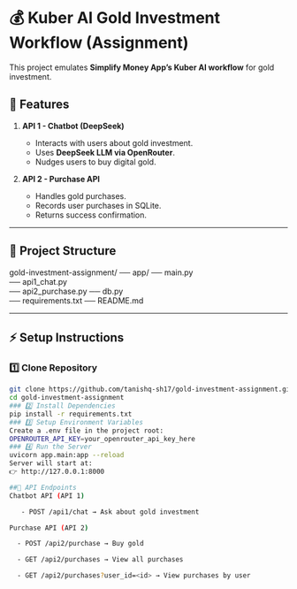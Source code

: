 # 💰 Kuber AI Gold Investment Workflow (Assignment)

This project emulates **Simplify Money App’s Kuber AI workflow** for gold investment.

## 🚀 Features
1. **API 1 - Chatbot (DeepSeek)**  
   - Interacts with users about gold investment.  
   - Uses **DeepSeek LLM via OpenRouter**.  
   - Nudges users to buy digital gold.

2. **API 2 - Purchase API**  
   - Handles gold purchases.  
   - Records user purchases in SQLite.  
   - Returns success confirmation.

---

## 📂 Project Structure
gold-investment-assignment/
── app/
   ── main.py          
   ── api1_chat.py    
   ── api2_purchase.py
   ── db.py           
── requirements.txt
── README.md



---

## ⚡ Setup Instructions


### 1️⃣ Clone Repository
```bash
git clone https://github.com/tanishq-sh17/gold-investment-assignment.git
cd gold-investment-assignment
### 2️⃣ Install Dependencies
pip install -r requirements.txt
### 3️⃣ Setup Environment Variables
Create a .env file in the project root:
OPENROUTER_API_KEY=your_openrouter_api_key_here
### 4️⃣ Run the Server
uvicorn app.main:app --reload
Server will start at:
👉 http://127.0.0.1:8000

##🔑 API Endpoints
Chatbot API (API 1)

   - POST /api1/chat → Ask about gold investment

Purchase API (API 2)

  - POST /api2/purchase → Buy gold

  - GET /api2/purchases → View all purchases

  - GET /api2/purchases?user_id=<id> → View purchases by user



